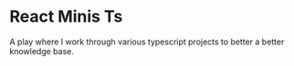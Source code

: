 # React Minis Ts

A play where I work through various typescript projects to better a better knowledge base.
